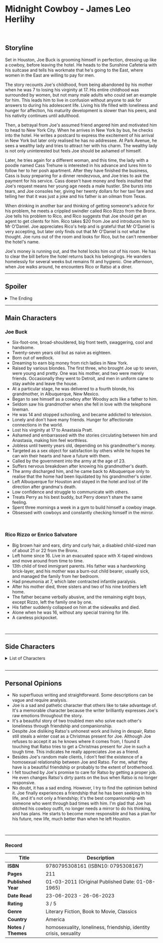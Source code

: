 # Midnight Cowboy - James Leo Herlihy
<br>

## Storyline
Set in Houston, Joe Buck is grooming himself in perfection, dressing up like a cowboy, before leaving the hotel. He heads to the Sunshine Cafeteria with his suitcase and tells his workmate that he's going to the East, where women in the East are willing to pay for men.

The story recounts Joe's childhood, from being abandoned by his mother when he was 7 to losing his virginity at 17. His entire childhood was surrounded by women, but not many male adults who could set an example for him. This leads him to live in confusion without anyone to ask for answers to during his adolescent life. Living his life filled with loneliness and hunger for affection, his maturity development is slower than his peers, and his nativity continues until adulthood.

Then, a betrayal from Joe's assumed friend angered him and motivated him to head to New York City. When he arrives in New York by bus, he checks into the hotel. He writes a postcard to express the excitement of his arrival in New York but later only realised he has no addressee. At Park Avenue, he sees a wealthy lady and tries to attract her with his charm. The wealthy lady is not only uninterested but feels Joe should be ashamed of himself. 

Later, he tries again for a different woman, and this time, the lady with a poodle named Cass Trehune is interested in his advance and lures him to follow her to her posh apartment. After they have finished the business, Cass is busy preparing for a dinner rendezvous, and Joe tries to ask the payment for his service. Cass doesn't have money and feels insulted that Joe's request means her young age needs a male hustler. She bursts into tears, and Joe consoles her, giving her twenty dollars for her taxi fare and telling her that it was just a joke and his father is an oilman from Texas. 

When drinking in another bar and thinking of getting someone's advice for his problem, he meets a crippled swindler called Rico Rizzo from the Bronx. Joe tells his problem to Rico, and Rico suggests that Joe should get an agent to get clients for him. Rico takes $20 from Joe and introduces him to Mr O'Daniel. Joe appreciates Rico's help and is grateful that Mr O'Daniel is very accepting, but later only finds out that Mr O'Daniel is not what he thought. Joe runs out of the room and looks for Rico, but he can't remember the hotel's name.

Joe's money is running out, and the hotel locks him out of his room. He has to clear the bill before the hotel returns back his belongings. He wanders homelessly for several weeks but remains fit and hygienic. One afternoon, when Joe walks around, he encounters Rico or Ratso at a diner.
<br>

***
## Spoiler
<details>
  <summary>The Ending</summary>

From excitement to anger, Joe releases his rage on Ratso but does not intend to avenge what Ratso did to him. Joe leaves the diner, but Ratso offers him a place to stay. It's an evacuated flat with X-taped windows where he is squatting. Joe reluctantly accepts the offer and is glad he finally has a decent place to sleep.

Ratso and Joe form an alliance to find ways for their survival. Although they have a hard life, for the first time, Joe feels happy. He doesn't need to yearn for attention and finds friendship and companionship in Ratso. As time goes by, Ratso's health worsens.

One December night, Joe receives an invitation to a party from Hansel and Gretel MacAlbertson and brings Ratso along. Joe gets high off after taking the pill that Gretel gives him. Joe is leaving with a socialite willing to pay him $20 for a night. Ratso, already unwell before the party, falls down the stairs and goes home alone.

After he leaves the woman's apartment, he buys new underwear and socks, medicine, soup, and cigarettes for Ratso. When Joe returns home, he finds Ratso appearing feverish, bedridden and unable to walk. Joe plans to go to Florida with Ratso on that night.

Joe wanders on the street to look for clients as they need more money for the trip. Then, a middle-aged man, Townsend, comes from Chicago and asks him to have dinner together. Townsend takes Joe back to his hotel and talks non-stop to him. After wasting his time for several hours with his talking, Townsend decides to pull out from the plan when Joe confronts him. The next day, after sending Ratso to the bus station, Joe runs to the hotel where Townsend is staying. Townsend is willing to give him $10, but Joe needs more than that for the trip to Florida. In desperation, Joe attacks Townsend and robs his money.

The bus will take thirty-one hours to reach Florida. During the journey, Joe promises Ratso that he will stop hustling and find a proper job in Florida to take care of Ratso. Ratso's health is deteriorating. His entire body is in pain, becomes incontinent and unresponsive. Joe buys new clothes for himself and Ratso. He even changes Ratso's pants and realises his body is in a bad state. Shortly before arrival, Joe wakes up to discover that Ratso has died.
</details>

***
## Main Characters
### Joe Buck
- Six-foot-one, broad-shouldered, big front teeth, swaggering, cool and handsome.
- Twenty-seven years old but as naive as eighteen.
- Born out of wedlock.
- Dreaming to earn big money from rich ladies in New York.
- Raised by various blondes. The first three, who brought Joe up to seven, were young and pretty. One was his mother, and two were merely friends. Occasionally they went to Detroit, and men in uniform came to stay awhile and leave the house.
- At a particular stage, he was delivered to a fourth blonde, his grandmother, in Albuquerque, New Mexico. 
- Began to see himself as a cowboy after Woodsy acts like a father to him.
- Seldom saw his grandmother when she fell in love with the telephone lineman. 
- He was 14 and stopped schooling, and became addicted to television.
- Lonely and don't have many friends. Hunger for affectionate connections in the world.
- Lost his virginity at 17 to Anastasia Pratt.
- Ashamed and embarrassed with the stories circulating between him and Anastasia, making him feel worthless.
- Jobless until twenty years old, depending on his grandmother's money.
- Targeted as a sex object for satisfaction by others while he hopes he can win their hearts and have a future with them.
- Called by the government into the army at the age of 23.
- Suffers nervous breakdown after knowing his grandmother's death.
- The army discharged him, and he came back to Albuquerque only to realise that the home had been liquidated by his grandmother's sister.
- Left Albuquerque for Houston and stayed in the hotel and lost of life direction after grandma's death.
- Low confidence and struggle to communicate with others.
- Treats Perry as his best buddy, but Perry doesn't share the same feeling.
- Spent three mornings a week in a gym to build himself a cowboy image.
- Obsessed with cowboys and constantly checking himself in the mirror.
<br>

### Rico Rizzo or Enrico Salvatore
- Big brown hair and ears, dirty and curly hair, a disabled child-sized man of about 21 or 22 from the Bronx.
- Left home since 16. Live in an evacuated space with X-taped windows and move around from time to time.
- 13th child of tired immigrant parents. His father was a hardworking brick-layer, and his mother was a burn-out child bearer, usually sick, and managed the family from her bedroom.
- Had pneumonia at 7, which later contracted infantile paralysis.
- After his mother died, three sisters and two of his nine brothers left home.
- The father became verbally abusive, and the remaining eight boys, except Rizzo, left the family one by one.
- His father suddenly collapsed on him at the sidewalks and died.
- Alone when he was 16, without any special training for life.
- A careless pickpocket.
<br>

***
## Side Characters
<details>
  <summary>List of Characters</summary>

### Adrian Schmidt
- Blamed Joe, which caused Anastasia not to have sexual intercourse with him.
- He probably sends the letter to Annie's parents to report to them about her sexual life.
<br>

### Anastasia Pratt
- Famous at 15 among the young people in Albuquerque.
- Bizarre or improbable since 12.
- Neither pretty nor unpretty, ordinary schoolgirl.
- Chestnut-coloured hair, combed straight back and held with a clip.
- No makeup, little lipstick, merely plucked eyebrows.
- Has a nickname, 'Chalkline Annie'. She made her body available to many boys simultaneously at various places, especially in the storeroom of the World movie theatre.
- Has a strict, hardworking father as a bank cashier, and the mother is a thin-lipped, shifty-eyed piano player at the Truth Church.
- Took initiative and seduced Joe.
- First girl that Joe had sexual intercourse with. She feels Joe is the most honest boy since Gary Amberger and falls into Joe, leading to their secret relationship.
- The parents sent her to a mental institution after they received a letter about her sexual activities and her visits to Joe.
<br>

### Bobby Desmond
- Joe's friend from grade school.
- Friend with Joe for sex but had a wedding three weeks later without inviting Joe.
<br>

### Cass Trehune
- Age 31, looks like a rich lady with a French poodle.
- Brunette, large size, a lot of makeup on her face and fingernails.
- The second lady that Joe tried to make an advance and the first one that Joe was able to work on his charm successfully.
- A high-class escort whom Joe mistaken is a rich woman.
<br>

### Dolores
- Under 17, short, dark, clean-faced.
- The prostitute works for Juanita and almost has sexual intercourse with Joe.
<br>

### Juanita Collins Harmeyer Barefoot
- Mother of Tombaby Barefoot.
- Runs a brothel with her son in Texas.
<br>

### Marvin
- A young, thirty, but nearly bald and had a high naked-looking forehead and burning beady eyes with thick spectacles lenses.
- Obedient to Perry, and possibly he is a pimp.
<br>

### Mr O'Daniel
- Fat, sagging pouches on the face, heavy brows, dark-coloured sacs below the eyes.
- Religious fanatic and assumed Joe is one of the troubled boys seeking help.
<br>

### Perry
- One of the customers in Sunshine Cafeteria.
- Aged 29, peculiar and humourous eyes.
- Had a mysterious and quiet friendship with Joe for several weeks. Sitting quietly at Joe's table or minimum talk while looking out the window together.
- Fine, handsome, knowledgeable and authoritative person.
- Joe admires him and feels himself unworthy to be Perry's friend.
- Introduces smoking marijuana to Joe.
- Attempts to initiate a sexual encounter with Joe, but the marijuana affects Joe and spoils his plan.
- Brought Joe to a brothel in Texas and betrayed him.
<br>

### Sally Buck
- Joe's grandmother, 66.
- Silly and skinny.
- Enormous grey eyes with lashes black as pitch and sad bony knees.
- Ran a beauty shop for ten and twelve hours a day.
- Went for dates on Sundays and had a weakness for outdoor men.
- Continuously supporting Joe financially but without love and attention.
- Found another man a few years younger who owned a big ranch. She died falling from a horse.
- Has a sister unknown to Joe, and she also didn't know Joe. The sister liquidated the assets, including the house.
<br>

### Tombaby Barefoot
- An Indian, half-breed.
- light-hearted, pale, small head, big and thick.
- Soft but high Texan accent.
- Assaulted and raped Joe.
<br>

### Townsend Pederson Locke
- From Chicago and an unmarried middle-aged man. 
- Red-faced, white-haired, blue-eyed.
- Came to New York for ten days for a manufacturers' convention and wanted to have a little fun.
- Asked Joe to have dinner with him and brought him back to his hotel.
- A talker, talking nonstop about his stuff, especially his mother.
- Have a mother, age 94, who calls him at bedtime.
- Struggles with his homosexuality.
<br>

### Woodsy Niles
- One of Sally's boyfriends.
- Blue beard and bright eyes.
- Show Joe most of the cowboy skills.
- Happy person who likes to sing with a guitar.
</details>
<br>

***
## Personal Opinions
- No superfluous writing and straightforward. Some descriptions can be vague and require analysis.
- Joe is a sad and pathetic character that others like to take advantage of. It's a memorable character because the writer brilliantly expresses Joe's raw emotions throughout the story.
- It's a beautiful story of two troubled men who solve each other's loneliness through friendship and companionship.
- Despite Joe disliking Ratso's unhonest work and living in despair, Ratso still steals a winter coat as a Christmas present for Joe. Although Joe refuses to accept it as he knows where it comes from, I found it touching that Ratso tries to get a Christmas present for Joe in such a tough time. This indicates he really appreciates Joe as a friend.
- Besides Joe's random male clients, I don't feel the existence of a homosexual relationship between Joe and Ratso. For me, what they have is a beautiful friendship or probably to the extent of brotherhood.
- I felt touched by Joe's promise to care for Ratso by getting a proper job. He even changes Ratso's dirty pants on the bus when Ratso is no longer responsive.
- No doubt, it has a sad ending. However, I try to find the optimism behind it. Joe finally experiences a friendship that he has been seeking in his life, and it's not only a friendship; it's the best companionship with someone who went through bad times with him. I'm glad that Joe has ditched his cowboy outfit, no longer needs a mirror to do his thinking, and has plans. He starts to become more responsible and has a plan for his future, new life, much better than when he left Houston.
<br>

***
### Record
| Title | Description |
| -- | -- |
| **ISBN** | 9780795308161 (ISBN10: 0795308167) |
| **Pages** | 211 |
| **Published Year** | 01-03-2011 (Original Published Date: 01-08-1965) |
| **Date Read** | 23-06-2023 - 26-06-2023 |
| **Rating** | 3 / 5 |
| **Genre** | Literary Fiction, Book to Movie, Classics |
| **Country** | America |
| **Notes / Themes** | homosexuality, loneliness, friendship, identity crisis, sexuality  | 
